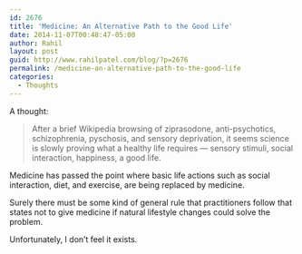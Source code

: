 ```yaml
---
id: 2676
title: 'Medicine: An Alternative Path to the Good Life'
date: 2014-11-07T00:48:47-05:00
author: Rahil
layout: post
guid: http://www.rahilpatel.com/blog/?p=2676
permalink: /medicine-an-alternative-path-to-the-good-life
categories:
  - Thoughts
---
```

A thought:

> After a brief Wikipedia browsing of ziprasodone, anti-psychotics, schizophrenia, pyschosis, and sensory deprivation, it seems science is slowly proving what a healthy life requires &#8212; sensory stimuli, social interaction, happiness, a good life.

Medicine has passed the point where basic life actions such as social interaction, diet, and exercise, are being replaced by medicine. 

Surely there must be some kind of general rule that practitioners follow that states not to give medicine if natural lifestyle changes could solve the problem.

Unfortunately, I don&#8217;t feel it exists.